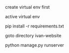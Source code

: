 create virtual env first

active virtual env

pip install -r requirements.txt

goto directory ivan-website

python manage.py runserver
